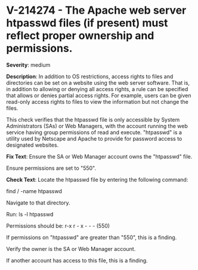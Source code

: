 # V-214274 - The Apache web server htpasswd files (if present) must reflect proper ownership and permissions.

**Severity**: medium

**Description**:
In addition to OS restrictions, access rights to files and directories can be set on a website using the web server software. That is, in addition to allowing or denying all access rights, a rule can be specified that allows or denies partial access rights. For example, users can be given read-only access rights to files to view the information but not change the files.

This check verifies that the htpasswd file is only accessible by System Administrators (SAs) or Web Managers, with the account running the web service having group permissions of read and execute. "htpasswd" is a utility used by Netscape and Apache to provide for password access to designated websites.

**Fix Text**:
Ensure the SA or Web Manager account owns the "htpasswd" file.

Ensure permissions are set to "550".

**Check Text**:
Locate the htpasswd file by entering the following command:

find / -name htpasswd

Navigate to that directory.

Run: ls -l htpasswd

Permissions should be: r-x r - x - - - (550)

If permissions on "htpasswd" are greater than "550", this is a finding.

Verify the owner is the SA or Web Manager account.

If another account has access to this file, this is a finding.
